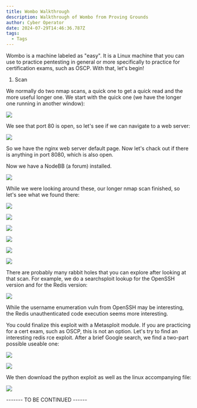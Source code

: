 ```yaml
---
title: Wombo Walkthrough
description: Walkthrough of Wombo from Proving Grounds
author: Cyber Operator
date: 2024-07-29T14:46:36.787Z
tags:
  - Tags
---
```

Wombo is a machine labeled as "easy".  It is a Linux machine that you can use to practice pentesting in general or more specifically to practice for certification exams, such as OSCP.  With that, let's begin!

1. Scan

We normally do two nmap scans, a quick one to get a quick read and the more useful longer one.  We start with the quick one (we have the longer one running in another window):

![](/static/img/screenshot-2024-07-29-at-10.50.01 am.png)

We see that port 80 is open, so let's see if we can navigate to a web server:

![](/static/img/screenshot-2024-07-29-at-10.52.53 am.png)

So we have the nginx web server default page.  Now let's chack out if there is anything in port 8080, which is also open.

Now we have a NodeBB (a forum) installed.

![](/static/img/screenshot-2024-07-29-at-10.54.40 am.png)

While we were looking around these, our longer nmap scan finished, so let's see what we found there:

![](/static/img/screenshot-2024-07-29-at-10.57.02 am.png)

![](/static/img/screenshot-2024-07-29-at-10.57.52 am.png)

![](/static/img/screenshot-2024-07-29-at-10.58.41 am.png)

![](/static/img/screenshot-2024-07-29-at-10.59.29 am.png)

![](/static/img/screenshot-2024-07-29-at-11.00.12 am.png)

![](/static/img/screenshot-2024-07-29-at-11.00.48 am.png)

There are probably many rabbit holes that you can explore after looking at that scan.  For example, we do a searchsploit lookup for the OpenSSH version and for the Redis version:

![](/static/img/screenshot-2024-07-29-at-11.16.00 am.png)

While the username enumeration vuln from OpenSSH may be interesting, the Redis unauthenticated code execution seems more interesting.

You could finalize this exploit with a Metasploit module.  If you are practicing for a cert exam, such as OSCP, this is not an option.  Let's try to find an interesting redis rce exploit. After a brief Google search, we find a two-part possible useable one:

![](/static/img/screenshot-2024-07-29-at-11.31.48 am.png)

![](/static/img/screenshot-2024-07-29-at-11.34.54 am.png)

We then download the python exploit as well as the linux accompanying file:

![](/static/img/screenshot-2024-07-29-at-11.36.00 am.png)

\------- TO BE CONTINUED ------